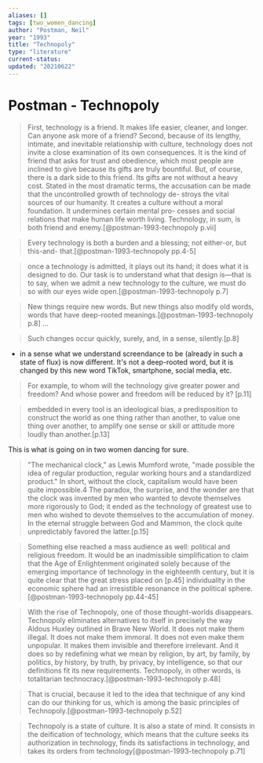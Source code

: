 ```yaml
---
aliases: []
tags: [two_women_dancing]
author: "Postman, Neil"
year: "1993"
title: "Technopoly"
type: "literature"
current-status: 
updated: "20210622"
---
```


# Postman - Technopoly
 
> First, technology is a friend. It makes life easier, cleaner, and longer. Can anyone ask more of a friend? Second, because of its lengthy, intimate, and inevitable relationship with culture, technology does not invite a close examination of its own consequences. It is the kind of friend that asks for trust and obedience, which most people are inclined to give because its gifts are truly bountiful. But, of course, there is a dark side to this friend. Its gifts are not without a heavy cost. Stated in the most dramatic terms, the accusation can be made that the uncontrolled growth of technology de- stroys the vital sources of our humanity. It creates a culture without a moral foundation. It undermines certain mental pro- cesses and social relations that make human life worth living. Technology, in sum, is both friend and enemy.[@postman-1993-technopoly p.vii]

> Every technology is both a burden and a blessing; not either-or, but this-and- that.[@postman-1993-technopoly pp.4-5]

> once a technology is admitted, it plays out its hand; it does what it is designed to do. Our task is to understand what that design is—that is to say, when we admit a new technology to the culture, we must do so with our eyes wide open.[@postman-1993-technopoly p.7] 

> New things require new words. But new things also modify old words, words that have deep-rooted meanings.[@postman-1993-technopoly p.8]  ... 

>Such changes occur quickly, surely, and, in a sense, silently.[p.8]

- in a sense what we understand screendance to be (already in such a state of flux) is now different. It's not a deep-rooted word, but it is changed by this new word TikTok, smartphone, social media, etc. 

> For example, to whom will the technology give greater power and freedom? And whose power and freedom will be reduced by it? [p.11]

> embedded in every tool is an ideological bias, a predisposition to construct the world as one thing rather than another, to value one thing over another, to amplify one sense or skill or attitude more loudly than another.[p.13]

This is what is going on in two women dancing for sure. 

>"The mechanical clock," as Lewis Mumford wrote, "made possible the idea of regular production, regular working hours and a standardized product." In short, without the clock, capitalism would have been quite impossible.4 The paradox, the surprise, and the wonder are that the clock was invented by men who wanted to devote themselves more rigorously to God; it ended as the technology of greatest use to men who wished to devote themselves to the accumulation of money. In the eternal struggle between God and Mammon, the clock quite unpredictably favored the latter.[p.15]



> Something else reached a mass audience as well: political and religious freedom. It would be an inadmissible simplification to claim that the Age of Enlightenment originated solely because of the emerging importance of technology in the eighteenth century, but it is quite clear that the great stress placed on [p.45] individuality in the economic sphere had an irresistible resonance in the political sphere.[@postman-1993-technopoly pp.44-45]

> With the rise of Technopoly, one of those thought-worlds disappears. Technopoly eliminates alternatives to itself in precisely the way Aldous Huxley outlined in Brave New World. It does not make them illegal. It does not make them immoral. It does not even make them unpopular. It makes them invisible and therefore irrelevant. And it does so by redefining what we mean by religion, by art, by family, by politics, by history, by truth, by privacy, by intelligence, so that our definitions fit its new requirements. Technopoly, in other words, is totalitarian technocracy.[@postman-1993-technopoly p.48]

> That is crucial, because it led to the idea that technique of any kind can do our thinking for us, which is among the basic principles of Technopoly.[@postman-1993-technopoly p.52]

> Technopoly is a state of culture. It is also a state of mind. It consists in the deification of technology, which means that the culture seeks its authorization in technology, finds its satisfactions in technology, and takes its orders from technology[@postman-1993-technopoly p.71]